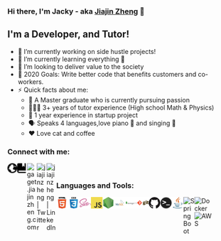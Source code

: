 ### Hi there, I'm Jacky - aka [Jiajin Zheng][website] 👋

## I'm a Developer, and Tutor!
- 🔭 I’m currently working on side hustle projects!
- 🌱 I’m currently learning everything 🤣
- 👯 I’m looking to deliver value to the society
- 🥅 2020 Goals: Write better code that benefits customers and co-workers.
- ⚡ Quick facts about me: 
  - 🐣 A Master graduate who is currently pursuing passion
  - 👨🏻‍🏫 3+ years of tutor experience (High school Math & Physics)
  - 🧳 1 year experience in startup project
  - 🗣 Speaks 4 languages,love piano 🎹 and singing 🎤
  - ❤️ Love cat and coffee
  
### Connect with me:
[<img align="left" alt="jiajinzheng.com" width="22px" src="https://raw.githubusercontent.com/iconic/open-iconic/master/svg/globe.svg" />][website]
[<img align="left" alt="blog.jiajinzheng.com" width="22px" src="https://raw.githubusercontent.com/iconic/open-iconic/master/svg/book.svg" />][blog]
[<img align="left" alt="gaget.jiajinzheng.com" width="22px" src="https://www.svgrepo.com/show/73/game-controller.svg" />][gaget]

[<img align="left" alt="jiajinzheng | Twitter" width="22px" src="https://cdn.jsdelivr.net/npm/simple-icons@v3/icons/twitter.svg" />][twitter]
[<img align="left" alt="jiajinzheng | LinkedIn" width="22px" src="https://cdn.jsdelivr.net/npm/simple-icons@v3/icons/linkedin.svg" />][linkedin]



<br />

### Languages and Tools:

<img align="left" alt="HTML5" width="26px" src="https://raw.githubusercontent.com/github/explore/80688e429a7d4ef2fca1e82350fe8e3517d3494d/topics/html/html.png" />
<img align="left" alt="CSS3" width="26px" src="https://raw.githubusercontent.com/github/explore/80688e429a7d4ef2fca1e82350fe8e3517d3494d/topics/css/css.png" />
<img align="left" alt="Sass" width="26px" src="https://raw.githubusercontent.com/github/explore/80688e429a7d4ef2fca1e82350fe8e3517d3494d/topics/sass/sass.png" />
<img align="left" alt="JavaScript" width="26px" src="https://raw.githubusercontent.com/github/explore/80688e429a7d4ef2fca1e82350fe8e3517d3494d/topics/javascript/javascript.png" />
<img align="left" alt="Node.js" width="26px" src="https://raw.githubusercontent.com/github/explore/80688e429a7d4ef2fca1e82350fe8e3517d3494d/topics/nodejs/nodejs.png" />
<img align="left" alt="MySQL" width="26px" src="https://raw.githubusercontent.com/github/explore/80688e429a7d4ef2fca1e82350fe8e3517d3494d/topics/mysql/mysql.png" />
<img align="left" alt="MongoDB" width="26px" src="https://raw.githubusercontent.com/github/explore/80688e429a7d4ef2fca1e82350fe8e3517d3494d/topics/mongodb/mongodb.png" />
<img align="left" alt="Git" width="26px" src="https://raw.githubusercontent.com/github/explore/80688e429a7d4ef2fca1e82350fe8e3517d3494d/topics/git/git.png" />

<img align="left" alt="GitHub" width="26px" src="https://raw.githubusercontent.com/github/explore/78df643247d429f6cc873026c0622819ad797942/topics/github/github.png" />
<img align="left" alt="HTML5" width="26px" src="https://raw.githubusercontent.com/github/explore/80688e429a7d4ef2fca1e82350fe8e3517d3494d/topics/terminal/terminal.png" />

<img align="left" alt="Java" width="26px" src="https://raw.githubusercontent.com/github/explore/80688e429a7d4ef2fca1e82350fe8e3517d3494d/topics/java/java.png" />

<img align="left" alt="SpringBoot" width="25px" src="https://dzone.com/storage/temp/12434118-spring-boot-logo.png" />

<img align="left" alt="Docker" width="40px" src="https://d1.awsstatic.com/acs/characters/Logos/Docker-Logo_Horizontel_279x131.b8a5c41e56b77706656d61080f6a0217a3ba356d.png" />

<img align="left" alt="AWS" width="45px" src="https://miro.medium.com/max/4000/1*b_al7C5p26tbZG4sy-CWqw.png" />


<br />
<br />

[blog]: https://blog.jiajinzheng.com
[website]: https://jiajinzheng.com
[gaget]: https://gaget.jiajinzheng.com
[twitter]: https://twitter.com/Jiajin_Zheng
[linkedin]: https://www.linkedin.com/in/jacky-jiajin-zheng-76a64b164/
